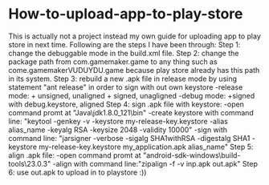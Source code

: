 # How-to-upload-app-to-play-store
This is actually not a project instead my own guide for uploading app to play store in next time.
Following are the steps I have been through:
Step 1: change the debuggable mode in the build.xml file.
Step 2: change the package path from com.gamemaker.game to any thing such as come.gamemakerVUDUYDU.game because play store already has this path in its system.
Step 3: rebuild a new .apk file in release mode by using statement "ant release" in order to sign with out own keystore
  -release mode:
    + unsigned, unaligned
    + signed, unagligned
  -debug mode:
    +signed with debug.keystore, aligned
Step 4: sign .apk file with keystore:
  -open command promt at "Java\jdk1.8.0_121\bin"
  -create keystore with command line: "keytool -genkey -v -keystore my-release-key.keystore -alias alias_name -keyalg RSA -keysize 2048 -validity 10000"
  -sign with command line: "jarsigner -verbose -sigalg SHA1withRSA -digestalg SHA1 -keystore my-release-key.keystore my_application.apk alias_name"
Step 5: align .apk file:
  -open command promt at "android-sdk-windows\build-tools\23.0.3"
  -align with command line:"zipalign -f -v inp.apk out.apk"
Step 6: use out.apk to upload in to playstore :))
